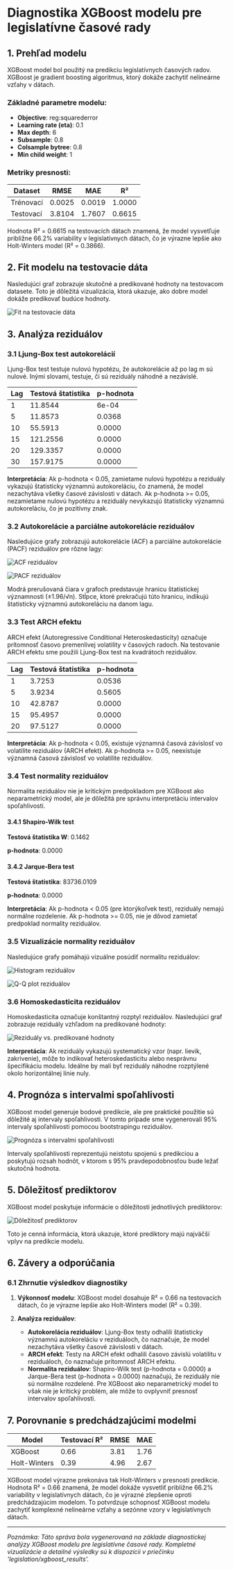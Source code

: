 # Diagnostika XGBoost modelu pre legislatívne časové rady

## 1. Prehľad modelu

XGBoost model bol použitý na predikciu legislatívnych časových radov. XGBoost je gradient boosting algoritmus, ktorý dokáže zachytiť nelineárne vzťahy v dátach.

### Základné parametre modelu:
- **Objective**: reg:squarederror
- **Learning rate (eta)**: 0.1
- **Max depth**: 6
- **Subsample**: 0.8
- **Colsample bytree**: 0.8
- **Min child weight**: 1

### Metriky presnosti:

| Dataset    | RMSE   | MAE    | R²     |
|------------|--------|--------|--------|
| Trénovací  | 0.0025 | 0.0019 | 1.0000 |
| Testovací  | 3.8104 | 1.7607 | 0.6615 |

Hodnota R² = 0.6615 na testovacích dátach znamená, že model vysvetľuje približne 66.2% variability v legislatívnych dátach, čo je výrazne lepšie ako Holt-Winters model (R² = 0.3866).

## 2. Fit modelu na testovacie dáta

Nasledujúci graf zobrazuje skutočné a predikované hodnoty na testovacom datasete. Toto je dôležitá vizualizácia, ktorá ukazuje, ako dobre model dokáže predikovať budúce hodnoty.

![Fit na testovacie dáta](xgboost_results/test_data_fit.png)


## 3. Analýza reziduálov

### 3.1 Ljung-Box test autokorelácií

Ljung-Box test testuje nulovú hypotézu, že autokorelácie až po lag m sú nulové. Inými slovami, testuje, či sú reziduály náhodné a nezávislé.

| Lag | Testová štatistika | p-hodnota |
|-----|-------------------|-------------------|
| 1 | 11.8544 | 6e-04 |
| 5 | 11.8573 | 0.0368 |
| 10 | 55.5913 | 0.0000 |
| 15 | 121.2556 | 0.0000 |
| 20 | 129.3357 | 0.0000 |
| 30 | 157.9175 | 0.0000 |

**Interpretácia**: 
Ak p-hodnota < 0.05, zamietame nulovú hypotézu a reziduály vykazujú štatisticky významnú autokoreláciu, čo znamená, že model nezachytáva všetky časové závislosti v dátach.
Ak p-hodnota >= 0.05, nezamietame nulovú hypotézu a reziduály nevykazujú štatisticky významnú autokoreláciu, čo je pozitívny znak.

### 3.2 Autokorelácie a parciálne autokorelácie reziduálov

Nasledujúce grafy zobrazujú autokorelácie (ACF) a parciálne autokorelácie (PACF) reziduálov pre rôzne lagy:

![ACF reziduálov](xgboost_results/residuals_acf.png)

![PACF reziduálov](xgboost_results/residuals_pacf.png)

Modrá prerušovaná čiara v grafoch predstavuje hranicu štatistickej významnosti (±1.96/√n). Stĺpce, ktoré prekračujú túto hranicu, indikujú štatisticky významnú autokoreláciu na danom lagu.

### 3.3 Test ARCH efektu

ARCH efekt (Autoregressive Conditional Heteroskedasticity) označuje prítomnosť časovo premenlivej volatility v časových radoch. Na testovanie ARCH efektu sme použili Ljung-Box test na kvadrátoch reziduálov.

| Lag | Testová štatistika | p-hodnota |
|-----|-------------------|-------------------|
| 1 | 3.7253 | 0.0536 |
| 5 | 3.9234 | 0.5605 |
| 10 | 42.8787 | 0.0000 |
| 15 | 95.4957 | 0.0000 |
| 20 | 97.5127 | 0.0000 |

**Interpretácia**: 
Ak p-hodnota < 0.05, existuje významná časová závislosť vo volatilite reziduálov (ARCH efekt).
Ak p-hodnota >= 0.05, neexistuje významná časová závislosť vo volatilite reziduálov.

### 3.4 Test normality reziduálov

Normalita reziduálov nie je kritickým predpokladom pre XGBoost ako neparametrický model, ale je dôležitá pre správnu interpretáciu intervalov spoľahlivosti.

#### 3.4.1 Shapiro-Wilk test

**Testová štatistika W**: 0.1462

**p-hodnota**: 0.0000

#### 3.4.2 Jarque-Bera test

**Testová štatistika**: 83736.0109

**p-hodnota**: 0.0000

**Interpretácia**:
Ak p-hodnota < 0.05 (pre ktorýkoľvek test), reziduály nemajú normálne rozdelenie.
Ak p-hodnota >= 0.05, nie je dôvod zamietať predpoklad normality reziduálov.

### 3.5 Vizualizácie normality reziduálov

Nasledujúce grafy pomáhajú vizuálne posúdiť normalitu reziduálov:

![Histogram reziduálov](xgboost_results/residuals_histogram.png)

![Q-Q plot reziduálov](xgboost_results/residuals_qqplot.png)

### 3.6 Homoskedasticita reziduálov

Homoskedasticita označuje konštantný rozptyl reziduálov. Nasledujúci graf zobrazuje reziduály vzhľadom na predikované hodnoty:

![Reziduály vs. predikované hodnoty](xgboost_results/residuals_vs_fitted.png)

**Interpretácia**:
Ak reziduály vykazujú systematický vzor (napr. lievik, zakrivenie), môže to indikovať heteroskedasticitu alebo nesprávnu špecifikáciu modelu.
Ideálne by mali byť reziduály náhodne rozptýlené okolo horizontálnej línie nuly.

## 4. Prognóza s intervalmi spoľahlivosti

XGBoost model generuje bodové predikcie, ale pre praktické použitie sú dôležité aj intervaly spoľahlivosti. V tomto prípade sme vygenerovali 95% intervaly spoľahlivosti pomocou bootstrapingu reziduálov.

![Prognóza s intervalmi spoľahlivosti](xgboost_results/forecast_with_intervals.png)

Intervaly spoľahlivosti reprezentujú neistotu spojenú s predikciou a poskytujú rozsah hodnôt, v ktorom s 95% pravdepodobnosťou bude ležať skutočná hodnota.

## 5. Dôležitosť prediktorov

XGBoost model poskytuje informácie o dôležitosti jednotlivých prediktorov:

![Dôležitosť prediktorov](xgboost_results/feature_importance.png)

Toto je cenná informácia, ktorá ukazuje, ktoré prediktory majú najväčší vplyv na predikcie modelu.

## 6. Závery a odporúčania

### 6.1 Zhrnutie výsledkov diagnostiky

1. **Výkonnosť modelu**: XGBoost model dosahuje R² = 0.66 na testovacích dátach, čo je výrazne lepšie ako Holt-Winters model (R² = 0.39).

2. **Analýza reziduálov**:
   - **Autokorelácia reziduálov**: Ljung-Box testy odhalili štatisticky významnú autokoreláciu v reziduáloch, čo naznačuje, že model nezachytáva všetky časové závislosti v dátach.
   - **ARCH efekt**: Testy na ARCH efekt odhalili časovo závislú volatilitu v reziduáloch, čo naznačuje prítomnosť ARCH efektu.
   - **Normalita reziduálov**: Shapiro-Wilk test (p-hodnota = 0.0000) a Jarque-Bera test (p-hodnota = 0.0000) naznačujú, že reziduály nie sú normálne rozdelené. Pre XGBoost ako neparametrický model to však nie je kritický problém, ale môže to ovplyvniť presnosť intervalov spoľahlivosti.

## 7. Porovnanie s predchádzajúcimi modelmi

| Model        | Testovací R² | RMSE   | MAE    |
|--------------|--------------|--------|--------|
| XGBoost      | 0.66 | 3.81 | 1.76 |
| Holt-Winters | 0.39 | 4.96 | 2.67 |

XGBoost model výrazne prekonáva tak Holt-Winters v presnosti predikcie. Hodnota R² = 0.66 znamená, že model dokáže vysvetliť približne 66.2% variability v legislatívnych dátach, čo je výrazné zlepšenie oproti predchádzajúcim modelom. To potvrdzuje schopnosť XGBoost modelu zachytiť komplexné nelineárne vzťahy a sezónne vzory v legislatívnych dátach.

---

*Poznámka: Táto správa bola vygenerovaná na základe diagnostickej analýzy XGBoost modelu pre legislatívne časové rady. Kompletné vizualizácie a detailné výsledky sú k dispozícii v priečinku 'legislation/xgboost_results'.*
